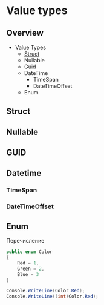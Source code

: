 # Value types

## Overview

- Value Types
  - [Struct](#Struct)
  - Nullable
  - Guid
  - DateTime
    - TimeSpan
    - DateTimeOffset
  - Enum

<div style="page-break-after: always;"></div>

## Struct

<div style="page-break-after: always;"></div>

## Nullable

<div style="page-break-after: always;"></div>

## GUID

<div style="page-break-after: always;"></div>

## Datetime

<div style="page-break-after: always;"></div>

### TimeSpan

<div style="page-break-after: always;"></div>

### DateTimeOffset

<div style="page-break-after: always;"></div>

## Enum

Перечисление

```cs
public enum Color
{
    Red = 1,
    Green = 2,
    Blue = 3
}

Console.WriteLine(Color.Red);
Console.WriteLine((int)Color.Red);
```